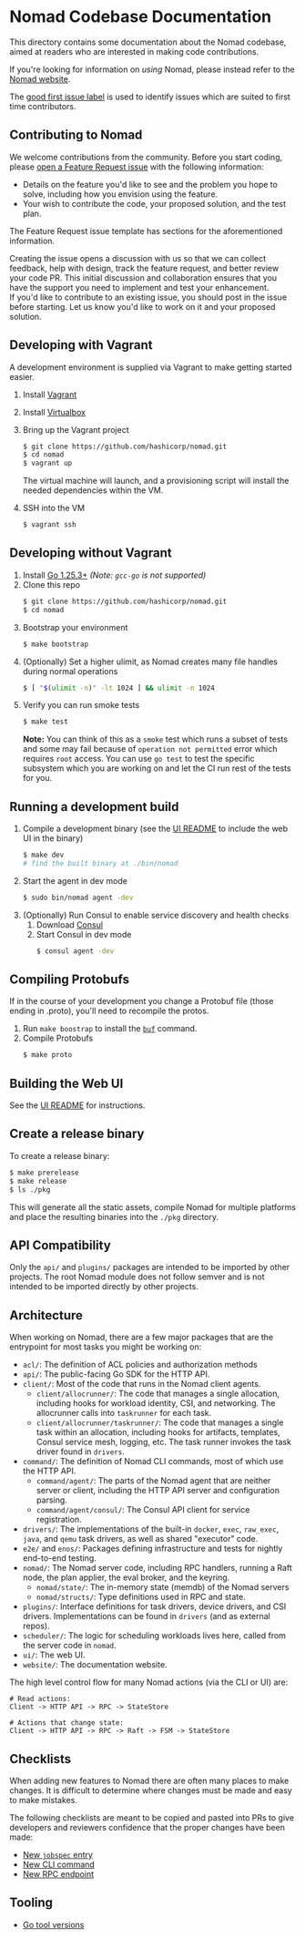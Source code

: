 Nomad Codebase Documentation
===

This directory contains some documentation about the Nomad codebase,
aimed at readers who are interested in making code contributions.

If you're looking for information on _using_ Nomad, please instead refer
to the [Nomad website](https://developer.hashicorp.com/nomad).

The [good first issue label](https://github.com/hashicorp/nomad/issues?q=is:issue+is:open+label:%22good+first+issue%22)
is used to identify issues which are suited to first time contributors.

## Contributing to Nomad

We welcome contributions from the community. Before you start coding, please
[open a Feature Request issue](https://github.com/hashicorp/nomad/issues) with the following information:

- Details on the feature you'd like to see and the problem you hope to solve,
  including how you envision using the feature.
- Your wish to contribute the code, your proposed solution, and the test plan.

The Feature Request issue template has sections for the aforementioned
information.

Creating the issue opens a discussion with us so that we can collect feedback,
help with design, track the feature request, and better review your code PR. This
initial discussion and collaboration ensures that you have the support you need
to implement and test your enhancement.  
If you'd like to contribute to an existing issue, you should post in the issue before 
starting. Let us know you'd like to work on it and your proposed solution.

Developing with Vagrant
---
A development environment is supplied via Vagrant to make getting started easier.

1. Install [Vagrant](https://www.vagrantup.com/docs/installation)
1. Install [Virtualbox](https://www.virtualbox.org/)
1. Bring up the Vagrant project
    ```sh
    $ git clone https://github.com/hashicorp/nomad.git
    $ cd nomad
    $ vagrant up
    ```

    The virtual machine will launch, and a provisioning script will install the
    needed dependencies within the VM.

1. SSH into the VM
    ```sh
    $ vagrant ssh
    ```

Developing without Vagrant
---
1. Install [Go 1.25.3+](https://golang.org/) *(Note: `gcc-go` is not supported)*
1. Clone this repo
   ```sh
   $ git clone https://github.com/hashicorp/nomad.git
   $ cd nomad
   ```
1. Bootstrap your environment
   ```sh
   $ make bootstrap
   ```
1. (Optionally) Set a higher ulimit, as Nomad creates many file handles during normal operations
   ```sh
   $ [ "$(ulimit -n)" -lt 1024 ] && ulimit -n 1024
   ```
1. Verify you can run smoke tests
   ```sh
   $ make test
   ```
   **Note:** You can think of this as a `smoke` test which runs a subset of
   tests and some may fail because of `operation not permitted` error which
   requires `root` access. You can use `go test` to test the specific subsystem
   which you are working on and let the CI run rest of the tests for you.

Running a development build
---
1. Compile a development binary (see the [UI README](https://github.com/hashicorp/nomad/blob/main/ui/README.md) to include the web UI in the binary)
    ```sh
    $ make dev
    # find the built binary at ./bin/nomad
    ```
1. Start the agent in dev mode
    ```sh
    $ sudo bin/nomad agent -dev
    ```
1. (Optionally) Run Consul to enable service discovery and health checks
    1. Download [Consul](https://www.consul.io/downloads)
    1. Start Consul in dev mode
        ```sh
        $ consul agent -dev
        ```

Compiling Protobufs
---
If in the course of your development you change a Protobuf file (those ending in .proto), you'll need to recompile the protos.

1. Run `make boostrap` to install the [`buf`](https://github.com/bufbuild/buf)
   command.
1. Compile Protobufs
    ```sh
    $ make proto
    ```

Building the Web UI
---
See the [UI README](https://github.com/hashicorp/nomad/blob/main/ui/README.md) for instructions.

Create a release binary
---
To create a release binary:

```sh
$ make prerelease
$ make release
$ ls ./pkg
```

This will generate all the static assets, compile Nomad for multiple
platforms and place the resulting binaries into the `./pkg` directory.

API Compatibility
--------------------
Only the `api/` and `plugins/` packages are intended to be imported by other projects. The root Nomad module does not follow semver and is not intended to be imported directly by other projects.

## Architecture

When working on Nomad, there are a few major packages that are the entrypoint
for most tasks you might be working on:

* `acl/`: The definition of ACL policies and authorization methods
* `api/`: The public-facing Go SDK for the HTTP API.
* `client/`: Most of the code that runs in the Nomad client agents.
  * `client/allocrunner/`: The code that manages a single allocation, including
    hooks for workload identity, CSI, and networking. The allocrunner calls into
    `taskrunner` for each task.
  * `client/allocrunner/taskrunner/`: The code that manages a single task within
    an allocation, including hooks for artifacts, templates, Consul service
    mesh, logging, etc. The task runner invokes the task driver found in
    `drivers`.
* `command/`: The definition of Nomad CLI commands, most of which use the HTTP
  API.
  * `command/agent/`: The parts of the Nomad agent that are neither server or
    client, including the HTTP API server and configuration parsing.
  * `command/agent/consul/`: The Consul API client for service registration.
* `drivers/`: The implementations of the built-in `docker`, `exec`, `raw_exec`,
  `java`, and `qemu` task drivers, as well as shared "executor" code.
* `e2e/` and `enos/`: Packages defining infrastructure and tests for nightly
  end-to-end testing.
* `nomad/`: The Nomad server code, including RPC handlers, running a Raft node,
  the plan applier, the eval broker, and the keyring.
  * `nomad/state/`: The in-memory state (memdb) of the Nomad servers
  * `nomad/structs/`: Type definitions used in RPC and state.
* `plugins/`: Interface definitions for task drivers, device drivers, and CSI
  drivers. Implementations can be found in `drivers` (and as external repos).
* `scheduler/`: The logic for scheduling workloads lives here, called from the
  server code in `nomad`.
* `ui/`: The web UI.
* `website/`: The documentation website.

The high level control flow for many Nomad actions (via the CLI or UI) are:

```
# Read actions:
Client -> HTTP API -> RPC -> StateStore

# Actions that change state:
Client -> HTTP API -> RPC -> Raft -> FSM -> StateStore
```

Checklists
---

When adding new features to Nomad there are often many places to make changes.
It is difficult to determine where changes must be made and easy to make
mistakes.

The following checklists are meant to be copied and pasted into PRs to give
developers and reviewers confidence that the proper changes have been made:

* [New `jobspec` entry](checklist-jobspec.md)
* [New CLI command](checklist-command.md)
* [New RPC endpoint](checklist-rpc-endpoint.md)

Tooling
---

* [Go tool versions](golang.md)

